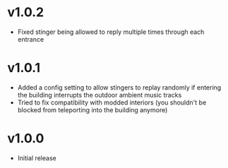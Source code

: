 # v1.0.2
- Fixed stinger being allowed to reply multiple times through each entrance
# v1.0.1
- Added a config setting to allow stingers to replay randomly if entering the building interrupts the outdoor ambient music tracks
- Tried to fix compatibility with modded interiors (you shouldn't be blocked from teleporting into the building anymore)
# v1.0.0
- Initial release